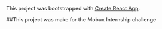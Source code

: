 This project was bootstrapped with [Create React App](https://github.com/facebook/create-react-app).

##This project was make for the Mobux Internship challenge
